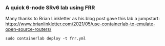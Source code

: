 ### A quick 6-node SRv6 lab using FRR
Many thanks to Brian Linkletter as his blog post gave this lab a jumpstart: 
https://www.brianlinkletter.com/2021/05/use-containerlab-to-emulate-open-source-routers/

```
sudo containerlab deploy -t frr.yml
```